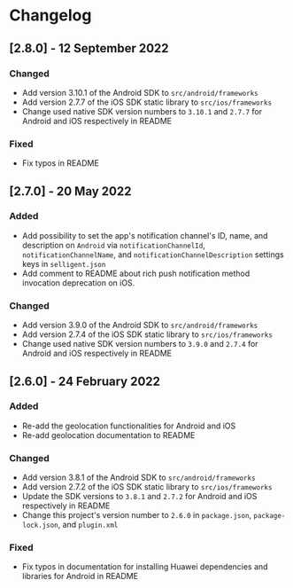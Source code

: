 # Changelog

## [2.8.0] - 12 September 2022

### Changed
- Add version 3.10.1 of the Android SDK to `src/android/frameworks`
- Add version 2.7.7 of the iOS SDK static library to `src/ios/frameworks`
- Change used native SDK version numbers to `3.10.1` and `2.7.7` for Android and iOS respectively in README

### Fixed
- Fix typos in README

## [2.7.0] - 20 May 2022

### Added
- Add possibility to set the app's notification channel's ID, name, and description on `Android` via `notificationChannelId`, `notificationChannelName`, and `notificationChannelDescription` settings keys in `selligent.json`
- Add comment to README about rich push notification method invocation deprecation on iOS.
### Changed
- Add version 3.9.0 of the Android SDK to `src/android/frameworks`
- Add version 2.7.4 of the iOS SDK static library to `src/ios/frameworks`
- Change used native SDK version numbers to `3.9.0` and `2.7.4` for Android and iOS respectively in README

## [2.6.0] - 24 February 2022

### Added
- Re-add the geolocation functionalities for Android and iOS
- Re-add geolocation documentation to README

### Changed
- Add version 3.8.1 of the Android SDK to `src/android/frameworks`
- Add version 2.7.2 of the iOS SDK static library to `src/ios/frameworks`
- Update the SDK versions to `3.8.1` and `2.7.2` for Android and iOS respectively in README
- Change this project's version number to `2.6.0` in `package.json`, `package-lock.json`, and `plugin.xml`

### Fixed
 - Fix typos in documentation for installing Huawei dependencies and libraries for Android in README 